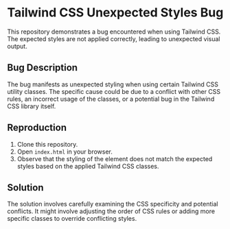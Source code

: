 # Tailwind CSS Unexpected Styles Bug

This repository demonstrates a bug encountered when using Tailwind CSS. The expected styles are not applied correctly, leading to unexpected visual output.

## Bug Description

The bug manifests as unexpected styling when using certain Tailwind CSS utility classes. The specific cause could be due to a conflict with other CSS rules, an incorrect usage of the classes, or a potential bug in the Tailwind CSS library itself.

## Reproduction

1. Clone this repository.
2. Open `index.html` in your browser.
3. Observe that the styling of the element does not match the expected styles based on the applied Tailwind CSS classes.

## Solution

The solution involves carefully examining the CSS specificity and potential conflicts. It might involve adjusting the order of CSS rules or adding more specific classes to override conflicting styles.